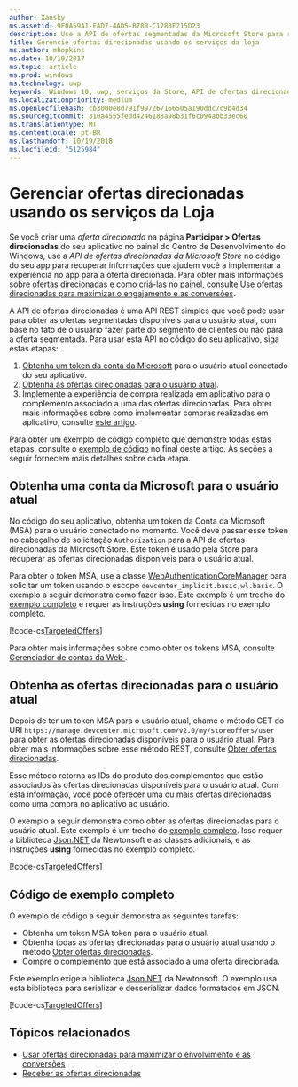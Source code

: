 ```yaml
---
author: Xansky
ms.assetid: 9F0A59A1-FAD7-4AD5-B78B-C1280F215D23
description: Use a API de ofertas segmentadas da Microsoft Store para reivindicar ofertas direcionadas disponíveis para o usuário atual do seu app.
title: Gerencie ofertas direcionadas usando os serviços da loja
ms.author: mhopkins
ms.date: 10/10/2017
ms.topic: article
ms.prod: windows
ms.technology: uwp
keywords: Windows 10, uwp, serviços da Store, API de ofertas direcionadas da Microsoft Store, ofertas direcionadas
ms.localizationpriority: medium
ms.openlocfilehash: cb3000e8d791f997267166505a190ddc7c9b4d34
ms.sourcegitcommit: 310a4555fedd4246188a98b31f6c094abb33ec60
ms.translationtype: MT
ms.contentlocale: pt-BR
ms.lasthandoff: 10/19/2018
ms.locfileid: "5125984"
---
```

# <a name="manage-targeted-offers-using-store-services"></a>Gerenciar ofertas direcionadas usando os serviços da Loja

Se você criar uma *oferta direcionada* na página **Participar > Ofertas direcionadas** do seu aplicativo no painel do Centro de Desenvolvimento do Windows, use a *API de ofertas direcionadas da Microsoft Store* no código do seu app para recuperar informações que ajudem você a implementar a experiência no app para a oferta direcionada. Para obter mais informações sobre ofertas direcionadas e como criá-las no painel, consulte [Use ofertas direcionadas para maximizar o engajamento e as conversões](../publish/use-targeted-offers-to-maximize-engagement-and-conversions.md).

A API de ofertas direcionadas é uma API REST simples que você pode usar para obter as ofertas segmentadas disponíveis para o usuário atual, com base no fato de o usuário fazer parte do segmento de clientes ou não para a oferta segmentada. Para usar esta API no código do seu aplicativo, siga estas etapas:

1.  [Obtenha um token da conta da Microsoft](#obtain-a-microsoft-account-token) para o usuário atual conectado do seu aplicativo.
2.  [Obtenha as ofertas direcionadas para o usuário atual](#get-targeted-offers).
3.  Implemente a experiência de compra realizada em aplicativo para o complemento associado a uma das ofertas direcionadas. Para obter mais informações sobre como implementar compras realizadas em aplicativo, consulte [este artigo](enable-in-app-purchases-of-apps-and-add-ons.md).

Para obter um exemplo de código completo que demonstre todas estas etapas, consulte o [exemplo de código](#code-example) no final deste artigo. As seções a seguir fornecem mais detalhes sobre cada etapa.

<span id="obtain-a-microsoft-account-token" />

## <a name="get-a-microsoft-account-token-for-the-current-user"></a>Obtenha uma conta da Microsoft para o usuário atual

No código do seu aplicativo, obtenha um token da Conta da Microsoft (MSA) para o usuário conectado no momento. Você deve passar esse token no cabeçalho de solicitação ```Authorization``` para a API de ofertas direcionadas da Microsoft Store. Este token é usado pela Store para recuperar as ofertas direcionadas disponíveis para o usuário atual.

Para obter o token MSA, use a classe [WebAuthenticationCoreManager](https://docs.microsoft.com/uwp/api/windows.security.authentication.web.core.webauthenticationcoremanager) para solicitar um token usando o escopo ```devcenter_implicit.basic,wl.basic```. O exemplo a seguir demonstra como fazer isso. Este exemplo é um trecho do [exemplo completo](#code-example) e requer as instruções **using** fornecidas no exemplo completo.

[!code-cs[TargetedOffers](./code/StoreServicesExamples_TargetedOffers/cs/TargetedOffers.cs#GetMSAToken)]

Para obter mais informações sobre como obter os tokens MSA, consulte [Gerenciador de contas da Web ](../security/web-account-manager.md).

<span id="get-targeted-offers" />

## <a name="get-the-targeted-offers-for-the-current-user"></a>Obtenha as ofertas direcionadas para o usuário atual

Depois de ter um token MSA para o usuário atual, chame o método GET do URI ```https://manage.devcenter.microsoft.com/v2.0/my/storeoffers/user``` para obter as ofertas direcionadas disponíveis para o usuário atual. Para obter mais informações sobre esse método REST, consulte [Obter ofertas direcionadas](get-targeted-offers.md).

Esse método retorna as IDs do produto dos complementos que estão associados às ofertas direcionadas disponíveis para o usuário atual. Com esta informação, você pode oferecer uma ou mais ofertas direcionadas como uma compra no aplicativo ao usuário.

O exemplo a seguir demonstra como obter as ofertas direcionadas para o usuário atual. Este exemplo é um trecho do [exemplo completo](#code-example). Isso requer a biblioteca [Json.NET](http://www.newtonsoft.com/json) da Newtonsoft e as classes adicionais, e as instruções **using** fornecidas no exemplo completo.

[!code-cs[TargetedOffers](./code/StoreServicesExamples_TargetedOffers/cs/TargetedOffers.cs#GetTargetedOffers)]

<span id="code-example" />

## <a name="complete-code-example"></a>Código de exemplo completo

O exemplo de código a seguir demonstra as seguintes tarefas:

* Obtenha um token MSA token para o usuário atual.
* Obtenha todas as ofertas direcionadas para o usuário atual usando o método [Obter ofertas direcionadas](get-targeted-offers.md).
* Compre o complemento que está associado a uma oferta direcionada.

Este exemplo exige a biblioteca [Json.NET](http://www.newtonsoft.com/json) da Newtonsoft. O exemplo usa esta biblioteca para serializar e desserializar dados formatados em JSON.

[!code-cs[TargetedOffers](./code/StoreServicesExamples_TargetedOffers/cs/TargetedOffers.cs#GetTargetedOffersSample)]

## <a name="related-topics"></a>Tópicos relacionados

* [Usar ofertas direcionadas para maximizar o envolvimento e as conversões](../publish/use-targeted-offers-to-maximize-engagement-and-conversions.md)
* [Receber as ofertas direcionadas](get-targeted-offers.md)

